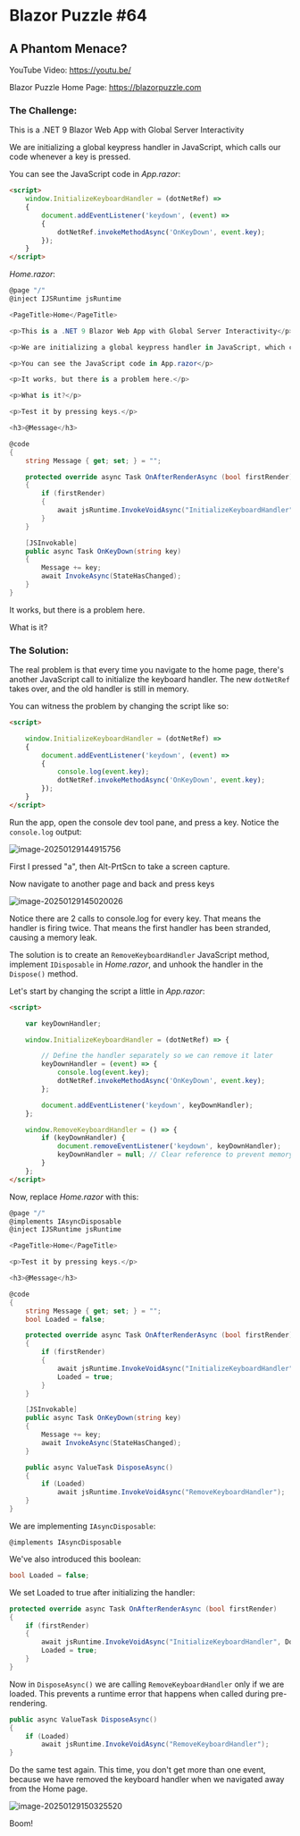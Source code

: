 # Blazor Puzzle #64

## A Phantom Menace?

YouTube Video: https://youtu.be/

Blazor Puzzle Home Page: https://blazorpuzzle.com

### The Challenge:

This is a .NET 9 Blazor Web App with Global Server Interactivity

We are initializing a global keypress handler in JavaScript, which calls our code whenever a key is pressed.

You can see the JavaScript code in *App.razor*:

```html
<script>
    window.InitializeKeyboardHandler = (dotNetRef) =>
    {
        document.addEventListener('keydown', (event) =>
        {
            dotNetRef.invokeMethodAsync('OnKeyDown', event.key);
        });
    }
</script>
```

*Home.razor*:

```c#
@page "/"
@inject IJSRuntime jsRuntime

<PageTitle>Home</PageTitle>

<p>This is a .NET 9 Blazor Web App with Global Server Interactivity</p>

<p>We are initializing a global keypress handler in JavaScript, which calls our code whenever a key is pressed.</p>

<p>You can see the JavaScript code in App.razor</p>

<p>It works, but there is a problem here.</p>

<p>What is it?</p>

<p>Test it by pressing keys.</p>

<h3>@Message</h3>

@code 
{
    string Message { get; set; } = "";

    protected override async Task OnAfterRenderAsync (bool firstRender)
    {
        if (firstRender)
        {
            await jsRuntime.InvokeVoidAsync("InitializeKeyboardHandler", DotNetObjectReference.Create(this));
        }
    }

    [JSInvokable]
    public async Task OnKeyDown(string key)
    {
        Message += key;
        await InvokeAsync(StateHasChanged);
    }
}
```

It works, but there is a problem here.

What is it?

### The Solution:

The real problem is that every time you navigate to the home page, there's another JavaScript call to initialize the keyboard handler. The new `dotNetRef` takes over, and the old handler is still in memory.

You can witness the problem by changing the script like so:

```html
<script>

    window.InitializeKeyboardHandler = (dotNetRef) =>
    {
        document.addEventListener('keydown', (event) =>
        {
            console.log(event.key);
            dotNetRef.invokeMethodAsync('OnKeyDown', event.key);
        });
    }
</script>
```

Run the app, open the console dev tool pane, and press a key. Notice the `console.log` output:

![image-20250129144915756](images/image-20250129144915756.png)

First I pressed "a", then Alt-PrtScn to take a screen capture.

Now navigate to another page and back and press keys

![image-20250129145020026](images/image-20250129145020026.png)

Notice there are 2 calls to console.log for every key. That means the handler is firing twice. That means the first handler has been stranded, causing a memory leak.

The solution is to create an `RemoveKeyboardHandler` JavaScript method, implement `IDisposable` in *Home.razor*, and unhook the handler in the `Dispose()` method. 

Let's start by changing the script a little in *App.razor*:

```html
<script>

    var keyDownHandler;

    window.InitializeKeyboardHandler = (dotNetRef) => {

        // Define the handler separately so we can remove it later
        keyDownHandler = (event) => {
            console.log(event.key);
            dotNetRef.invokeMethodAsync('OnKeyDown', event.key);
        };

        document.addEventListener('keydown', keyDownHandler);
    };

    window.RemoveKeyboardHandler = () => {
        if (keyDownHandler) {
            document.removeEventListener('keydown', keyDownHandler);
            keyDownHandler = null; // Clear reference to prevent memory leaks
        }
    };
</script>
```

Now, replace *Home.razor* with this:

```c#
@page "/"
@implements IAsyncDisposable
@inject IJSRuntime jsRuntime

<PageTitle>Home</PageTitle>

<p>Test it by pressing keys.</p>

<h3>@Message</h3>

@code 
{
    string Message { get; set; } = "";
    bool Loaded = false;

    protected override async Task OnAfterRenderAsync (bool firstRender)
    {
        if (firstRender)
        {
            await jsRuntime.InvokeVoidAsync("InitializeKeyboardHandler", DotNetObjectReference.Create(this));
            Loaded = true;
        }
    }

    [JSInvokable]
    public async Task OnKeyDown(string key)
    {
        Message += key;
        await InvokeAsync(StateHasChanged);
    }

    public async ValueTask DisposeAsync()
    {
        if (Loaded) 
            await jsRuntime.InvokeVoidAsync("RemoveKeyboardHandler");
    }
}
```

We are implementing `IAsyncDisposable`:

```
@implements IAsyncDisposable
```

We've also introduced this boolean:

```c#
bool Loaded = false;
```

We set Loaded to true after initializing the handler:

```c#
protected override async Task OnAfterRenderAsync (bool firstRender)
{
    if (firstRender)
    {
        await jsRuntime.InvokeVoidAsync("InitializeKeyboardHandler", DotNetObjectReference.Create(this));
        Loaded = true;
    }
}
```

Now in `DisposeAsync()` we are calling `RemoveKeyboardHandler` only if we are loaded. This prevents a runtime error that happens when called during pre-rendering.

```c#
public async ValueTask DisposeAsync()
{
    if (Loaded) 
        await jsRuntime.InvokeVoidAsync("RemoveKeyboardHandler");
}
```

Do the same test again. This time, you don't get more than one event, because we have removed the keyboard handler when we navigated away from the Home page.

![image-20250129150325520](images/image-20250129150325520.png)

Boom!
